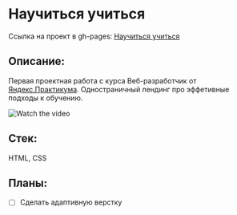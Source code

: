 # Научиться учиться

Ссылка на проект в gh-pages: [Научиться учиться](https://chashchinavera.github.io/how-to-learn)

## Описание:
Первая проектная работа с курса Веб-разработчик от [Яндекс.Практикума](https://practicum.yandex.ru/).
Одностраничный лендинг про эффетивные подходы к обучению.

![Watch the video](./public/preview.gif)

## Стек:
HTML, CSS

## Планы:
- [ ] Сделать адаптивную верстку